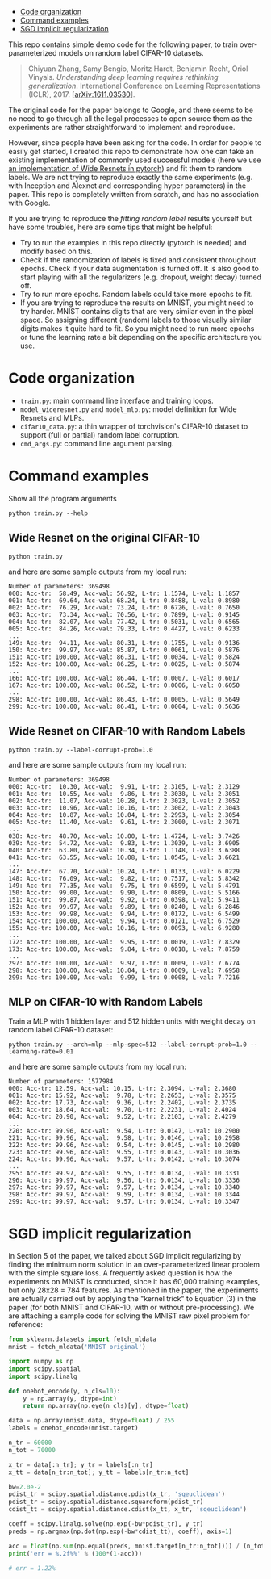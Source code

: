 - [Code organization](#code-organization)
- [Command examples](#command-examples)
- [SGD implicit regularization](#sgd-implicit-regularization)

This repo contains simple demo code for the following paper, to train over-parameterized models on random label CIFAR-10 datasets.

> Chiyuan Zhang, Samy Bengio, Moritz Hardt, Benjamin Recht, Oriol Vinyals. *Understanding deep learning requires rethinking generalization*. International Conference on Learning Representations (ICLR), 2017. [[arXiv:1611.03530](https://arxiv.org/abs/1611.03530)].

The original code for the paper belongs to Google, and there seems to be no need to go through all the legal processes to open source them as the experiments are rather straightforward to implement and reproduce.

However, since people have been asking for the code. In order for people to easily get started, I created this repo to demonstrate how one can take an existing implementation of commonly used successful models (here we use [an implementation of Wide Resnets in pytorch](https://github.com/xternalz/WideResNet-pytorch)) and fit them to random labels. We are not trying to reproduce exactly the same experiments (e.g. with Inception and Alexnet and corresponding hyper parameters) in the paper. This repo is completely written from scratch, and has no association with Google.

If you are trying to reproduce the *fitting random label* results yourself but have some troubles, here are some tips that might be helpful:

- Try to run the examples in this repo directly (pytorch is needed) and modify based on this.
- Check if the randomization of labels is fixed and consistent throughout epochs. Check if your data augmentation is turned off. It is also good to start playing with all the regularizers (e.g. dropout, weight decay) turned off.
- Try to run more epochs. Random labels could take more epochs to fit.
- If you are trying to reproduce the results on MNIST, you might need to try harder. MNIST contains digits that are very similar even in the pixel space. So assigning different (random) labels to those visually similar digits makes it quite hard to fit. So you might need to run more epochs or tune the learning rate a bit depending on the specific architecture you use.

# Code organization

- `train.py`: main command line interface and training loops.
- `model_wideresnet.py` and `model_mlp.py`: model definition for Wide Resnets and MLPs.
- `cifar10_data.py`: a thin wrapper of torchvision's CIFAR-10 dataset to support (full or partial) random label corruption.
- `cmd_args.py`: command line argument parsing.

# Command examples

Show all the program arguments
```
python train.py --help
```

## Wide Resnet on the original CIFAR-10
```
python train.py
```
and here are some sample outputs from my local run:
```
Number of parameters: 369498
000: Acc-tr:  58.49, Acc-val: 56.92, L-tr: 1.1574, L-val: 1.1857
001: Acc-tr:  69.64, Acc-val: 68.24, L-tr: 0.8488, L-val: 0.8980
002: Acc-tr:  76.29, Acc-val: 73.24, L-tr: 0.6726, L-val: 0.7650
003: Acc-tr:  73.34, Acc-val: 70.56, L-tr: 0.7899, L-val: 0.9145
004: Acc-tr:  82.07, Acc-val: 77.42, L-tr: 0.5031, L-val: 0.6565
005: Acc-tr:  84.26, Acc-val: 79.33, L-tr: 0.4427, L-val: 0.6233
...
149: Acc-tr:  94.11, Acc-val: 80.31, L-tr: 0.1755, L-val: 0.9136
150: Acc-tr:  99.97, Acc-val: 85.87, L-tr: 0.0061, L-val: 0.5876
151: Acc-tr: 100.00, Acc-val: 86.31, L-tr: 0.0034, L-val: 0.5824
152: Acc-tr: 100.00, Acc-val: 86.25, L-tr: 0.0025, L-val: 0.5874
...
166: Acc-tr: 100.00, Acc-val: 86.44, L-tr: 0.0007, L-val: 0.6017
167: Acc-tr: 100.00, Acc-val: 86.52, L-tr: 0.0006, L-val: 0.6050
...
298: Acc-tr: 100.00, Acc-val: 86.43, L-tr: 0.0005, L-val: 0.5649
299: Acc-tr: 100.00, Acc-val: 86.41, L-tr: 0.0004, L-val: 0.5636
```

## Wide Resnet on CIFAR-10 with Random Labels
```
python train.py --label-corrupt-prob=1.0
```
and here are some sample outputs from my local run:
```
Number of parameters: 369498
000: Acc-tr:  10.30, Acc-val:  9.91, L-tr: 2.3105, L-val: 2.3129
001: Acc-tr:  10.55, Acc-val:  9.86, L-tr: 2.3038, L-val: 2.3051
002: Acc-tr:  11.07, Acc-val: 10.28, L-tr: 2.3023, L-val: 2.3052
003: Acc-tr:  10.96, Acc-val: 10.16, L-tr: 2.3002, L-val: 2.3043
004: Acc-tr:  10.87, Acc-val: 10.04, L-tr: 2.2993, L-val: 2.3054
005: Acc-tr:  11.40, Acc-val:  9.61, L-tr: 2.3000, L-val: 2.3071
...
038: Acc-tr:  48.70, Acc-val: 10.00, L-tr: 1.4724, L-val: 3.7426
039: Acc-tr:  54.72, Acc-val:  9.83, L-tr: 1.3039, L-val: 3.6905
040: Acc-tr:  63.80, Acc-val: 10.34, L-tr: 1.1148, L-val: 3.6388
041: Acc-tr:  63.55, Acc-val: 10.08, L-tr: 1.0545, L-val: 3.6621
...
147: Acc-tr:  67.70, Acc-val: 10.24, L-tr: 1.0133, L-val: 6.0229
148: Acc-tr:  76.09, Acc-val:  9.82, L-tr: 0.7517, L-val: 5.8342
149: Acc-tr:  77.35, Acc-val:  9.75, L-tr: 0.6599, L-val: 5.4791
150: Acc-tr:  99.00, Acc-val:  9.90, L-tr: 0.0809, L-val: 5.5166
151: Acc-tr:  99.87, Acc-val:  9.92, L-tr: 0.0398, L-val: 5.9411
152: Acc-tr:  99.97, Acc-val:  9.89, L-tr: 0.0240, L-val: 6.2846
153: Acc-tr:  99.98, Acc-val:  9.94, L-tr: 0.0172, L-val: 6.5499
154: Acc-tr: 100.00, Acc-val:  9.94, L-tr: 0.0121, L-val: 6.7529
155: Acc-tr: 100.00, Acc-val: 10.16, L-tr: 0.0093, L-val: 6.9280
...
172: Acc-tr: 100.00, Acc-val:  9.95, L-tr: 0.0019, L-val: 7.8329
173: Acc-tr: 100.00, Acc-val:  9.84, L-tr: 0.0018, L-val: 7.8759
...
297: Acc-tr: 100.00, Acc-val:  9.97, L-tr: 0.0009, L-val: 7.6774
298: Acc-tr: 100.00, Acc-val: 10.04, L-tr: 0.0009, L-val: 7.6958
299: Acc-tr: 100.00, Acc-val:  9.99, L-tr: 0.0008, L-val: 7.7216
```

## MLP on CIFAR-10 with Random Labels
Train a MLP with 1 hidden layer and 512 hidden units with weight decay on random label CIFAR-10 dataset:
```
python train.py --arch=mlp --mlp-spec=512 --label-corrupt-prob=1.0 --learning-rate=0.01
```
and here are some sample outputs from my local run:
```
Number of parameters: 1577984
000: Acc-tr: 12.59, Acc-val: 10.15, L-tr: 2.3094, L-val: 2.3680
001: Acc-tr: 15.92, Acc-val:  9.78, L-tr: 2.2653, L-val: 2.3575
002: Acc-tr: 17.73, Acc-val:  9.36, L-tr: 2.2402, L-val: 2.3735
003: Acc-tr: 18.64, Acc-val:  9.70, L-tr: 2.2231, L-val: 2.4024
004: Acc-tr: 20.90, Acc-val:  9.52, L-tr: 2.2103, L-val: 2.4279
...
220: Acc-tr: 99.96, Acc-val:  9.54, L-tr: 0.0147, L-val: 10.2900
221: Acc-tr: 99.96, Acc-val:  9.58, L-tr: 0.0146, L-val: 10.2958
222: Acc-tr: 99.96, Acc-val:  9.54, L-tr: 0.0145, L-val: 10.2980
223: Acc-tr: 99.96, Acc-val:  9.55, L-tr: 0.0143, L-val: 10.3036
224: Acc-tr: 99.96, Acc-val:  9.57, L-tr: 0.0142, L-val: 10.3074
...
295: Acc-tr: 99.97, Acc-val:  9.55, L-tr: 0.0134, L-val: 10.3331
296: Acc-tr: 99.97, Acc-val:  9.56, L-tr: 0.0134, L-val: 10.3336
297: Acc-tr: 99.97, Acc-val:  9.57, L-tr: 0.0134, L-val: 10.3340
298: Acc-tr: 99.97, Acc-val:  9.59, L-tr: 0.0134, L-val: 10.3344
299: Acc-tr: 99.97, Acc-val:  9.57, L-tr: 0.0134, L-val: 10.3347
```

# SGD implicit regularization

In Section 5 of the paper, we talked about SGD implicit regularizing by finding the minimum norm solution in an over-parameterized linear problem with the simple square loss. A frequently asked question is how the experiments on MNIST is conducted, since it has 60,000 training examples, but only 28x28 = 784 features. As mentioned in the paper, the experiments are actually carried out by applying the "kernel trick" to Equation (3) in the paper (for both MNIST and CIFAR-10, with or without pre-processing). We are attaching a sample code for solving the MNIST raw pixel problem for reference:

```python
from sklearn.datasets import fetch_mldata
mnist = fetch_mldata('MNIST original')

import numpy as np
import scipy.spatial
import scipy.linalg

def onehot_encode(y, n_cls=10):
    y = np.array(y, dtype=int)
    return np.array(np.eye(n_cls)[y], dtype=float)

data = np.array(mnist.data, dtype=float) / 255
labels = onehot_encode(mnist.target)

n_tr = 60000
n_tot = 70000

x_tr = data[:n_tr]; y_tr = labels[:n_tr]
x_tt = data[n_tr:n_tot]; y_tt = labels[n_tr:n_tot]

bw=2.0e-2
pdist_tr = scipy.spatial.distance.pdist(x_tr, 'sqeuclidean')
pdist_tr = scipy.spatial.distance.squareform(pdist_tr)
cdist_tt = scipy.spatial.distance.cdist(x_tt, x_tr, 'sqeuclidean')

coeff = scipy.linalg.solve(np.exp(-bw*pdist_tr), y_tr)
preds = np.argmax(np.dot(np.exp(-bw*cdist_tt), coeff), axis=1)

acc = float(np.sum(np.equal(preds, mnist.target[n_tr:n_tot]))) / (n_tot-n_tr)
print('err = %.2f%%' % (100*(1-acc)))

# err = 1.22%
```
